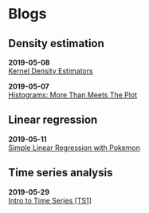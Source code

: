 # Blogs

## Density estimation

**2019-05-08**  
<a href="blogs/kde-1/kde-1.nb.html">Kernel Density Estimators</a>  

**2019-05-07**  
<a href="blogs/histograms-1/histograms-1.nb.html">Histograms: More Than Meets The Plot</a>  

## Linear regression

**2019-05-11**  
<a href="blogs/regression-1/regression-1.nb.html">Simple Linear Regression with Pokemon</a>  

## Time series analysis

**2019-05-29**  
<a href="blogs/time-series-1/time-series-2.nb.html">Intro to Time Series [TS1]</a>  
